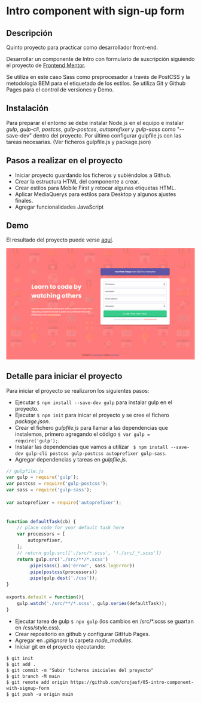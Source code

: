 # Intro component with sign-up form


## Descripción

Quinto proyecto para practicar como desarrollador front-end.

Desarrollar un componente de Intro con formulario de suscripción siguiendo el proyecto de [Frontend Mentor](https://www.frontendmentor.io/challenges/intro-component-with-signup-form-5cf91bd49edda32581d28fd1).

Se utiliza en este caso Sass como preprocesador a través de PostCSS y la metodología BEM para el etiquetado de los estilos. Se utiliza Git y Github Pages para el control de versiones y Demo.

## Instalación

Para preparar el entorno se debe instalar Node.js en el equipo e instalar *gulp*, *gulp-cli*, *postcss*, *gulp-postcss*, *autoprefixer* y *gulp-sass* como "--save-dev" dentro del proyecto. Por último configurar gulpfile.js con las tareas necesarias. (Ver ficheros gulpfile.js y package.json)


## Pasos a realizar en el proyecto

+ Iniciar proyecto guardando los ficheros y subiéndolos a Github.
+ Crear la estructura HTML del componente a crear.
+ Crear estilos para Mobile First y retocar algunas etiquetas HTML.
+ Aplicar MediaQuerys para estilos para Desktop y algunos ajustes finales.
+ Agregar funcionalidades JavaScript


## Demo
El resultado del proyecto puede verse [aquí](https://crojasf.github.io/05-intro-component-with-signup-form/).

![desktop-final](/design/desktop-final.png)


## Detalle para iniciar el proyecto
Para iniciar el proyecto se realizaron los siguientes pasos:

+ Ejecutar `$ npm install --save-dev gulp` para instalar gulp en el proyecto.
+ Ejecutar `$ npm init` para inicar el proyecto y se cree el fichero *package.json*.
+ Crear el fichero *gulpfile.js* para llamar a las dependencias que instalemos, primero agregando el código `$ var gulp = require('gulp');`.
+ Instalar las dependencias que vamos a utilizar ` $ npm install --save-dev gulp-cli postcss gulp-postcss autoprefixer gulp-sass`.
+ Agregar dependencias y tareas en *gulpfile.js*.

```js
// gulpfile.js
var gulp = require('gulp');
var postcss = require('gulp-postcss');
var sass = require('gulp-sass');

var autoprefixer = require('autoprefixer');


function defaultTask(cb) {
	// place code for your default task here
	var processors = [
		autoprefixer,
	];
	// return gulp.src(['./src/*.scss', '!./src/_*.scss'])
	return gulp.src('./src/**/*.scss')
		.pipe(sass().on('error', sass.logError))
		.pipe(postcss(processors))
		.pipe(gulp.dest('./css'));
}

exports.default = function(){
	gulp.watch('./src/**/*.scss', gulp.series(defaultTask));
}
```
+ Ejecutar tarea de gulp `$ npx gulp` (los cambios en /src/*.scss se guartan en /css/style.css).
+ Crear repositorio en github y configurar GitHub Pages.
+ Agregar en *.gitignore* la carpeta *node_modules*.
+ Iniciar git en el proyecto ejecutando:
```
$ git init
$ git add .
$ git commit -m "Subir ficheros iniciales del proyecto"
$ git branch -M main
$ git remote add origin https://github.com/crojasf/05-intro-component-with-signup-form
$ git push -u origin main
```


